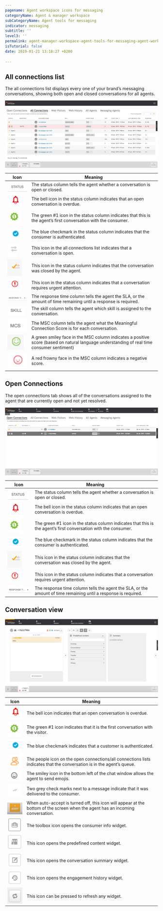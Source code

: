 ```yaml
---
pagename: Agent workspace icons for messaging
categoryName: Agent & manager workspace
subCategoryName: Agent tools for messaging
indicator: messaging
subtitle: ''
level3: ''
permalink: agent-manager-workspace-agent-tools-for-messaging-agent-workspace-icons-for-messaging.html
isTutorial: false
date: 2019-01-21 13:18:27 +0200

---
```


## All connections list

The all connections list displays every one of your brand’s messaging conversations, showing both open and closed conversations for all agents.

![](/img/wsicons1.png)

| Icon | Meaning |
| --- | --- |
| <img src="img/wsicons/status.png" /> | The status column tells the agent whether a conversation is open or closed.  |
| <img src="img/wsicons/bell.png" /> | The bell icon in the status column indicates that an open conversation is overdue.  |
| <img src="img/wsicons/number 1.png" /> | The green #1 icon in the status column indicates that this is the agent’s first conversation with the consumer.  |
| <img src="img/wsicons/bluecheck.png" /> | The blue checkmark in the status column indicates that the consumer is authenticated.  |
| <img src="img/wsicons/arrows.png" /> | This icon in the all connections list indicates that a conversation is open.  |
| <img src="img/wsicons/orange check.png" /> | This icon in the status column indicates that the conversation was closed by the agent.  |
| <img src="img/wsicons/urgent.png" /> | This icon in the status column indicates that a conversation requires urgent attention.  |
| <img src="img/wsicons/response time.png" /> | The response time column tells the agent the SLA, or the amount of time remaining until a response is required. |
| <img src="img/wsicons/skill.png" /> | The skill column tells the agent which skill is assigned to the conversation.   |
| <img src="img/wsicons/MCS.png" /> | The MSC column tells the agent what the Meaningful Connection Score is for each conversation.  |
| <img src="img/wsicons/green smiley.png" /> | A green smiley face in the MSC column indicates a positive score (based on natural language understanding of real time consumer sentiment)   |
| <img src="img/wsicons/red smiley.png" /> | A red frowny face in the MSC column indicates a negative score.  |

## Open Connections

The open connections tab shows all of the conversations assigned to the agent that are currently open and not yet resolved.

![](/img/wsicons2.png)

| Icon | Meaning |
| --- | --- |
| <img src="img/wsicons/status.png" /> | The status column tells the agent whether a conversation is open or closed.  |
| <img src="img/wsicons/bell.png" /> | The bell icon in the status column indicates that an open conversation is overdue.  |
| <img src="img/wsicons/number 1.png" /> | The green #1 icon in the status column indicates that this is the agent’s first conversation with the consumer.  |
| <img src="img/wsicons/bluecheck.png" /> | The blue checkmark in the status column indicates that the consumer is authenticated.  |
| <img src="img/wsicons/orange check.png" /> | This icon in the status column indicates that the conversation was closed by the agent.  |
| <img src="img/wsicons/urgent.png" /> | This icon in the status column indicates that a conversation requires urgent attention.  |
| <img src="img/wsicons/response time.png" /> | The response time column tells the agent the SLA, or the amount of time remaining until a response is required. |

## Conversation view

![](/img/wsicons3.png)

| Icon | Meaning |
| --- | --- |
| <img src="img/wsicons/bell.png" /> | The bell icon indicates that an open conversation is overdue.  |
| <img src="img/wsicons/number 1.png" /> | The green #1 icon indicates that it is the first conversation with the visitor.  |
| <img src="img/wsicons/bluecheck.png" /> | The blue checkmark indicates that a customer is authenticated.  |
| <img src="img/wsicons/orange people.png" /> | The people icon on the open connections/all connections lists indicates that the conversation is in the agent’s queue. |
| <img src="img/wsicons/gray smiley.png" /> | The smiley icon in the bottom left of the chat window allows the agent to send emojis.  |
| <img src="img/wsicons/two check marks.png" /> | Two grey check marks next to a message indicate that it was delivered to the consumer.  |
| <img src="img/wsicons/accept.png" /> | When auto-accept is turned off, this icon will appear at the bottom of the screen when the agent has an incoming conversation. |
| <img src="img/wsicons/toolbox.png" /> | The toolbox icon opens the consumer info widget.  |
| <img src="img/wsicons/predefined content.png" /> | This icon opens the predefined content widget.  |
| <img src="img/wsicons/conversation summary.png" /> | This icon opens the conversation summary widget.  |
| <img src="img/wsicons/history.png" /> | This icon opens the engagement history widget.  |
| <img src="img/wsicons/refresh.png" />  | This icon can be pressed to refresh any widget.  |
